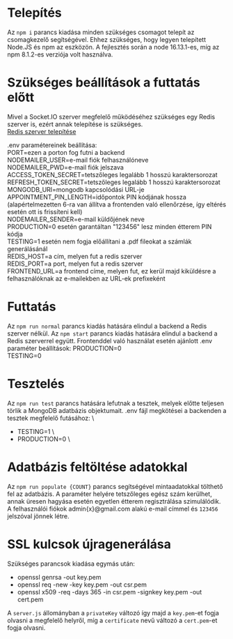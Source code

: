 # Telepítés

Az `npm i` parancs kiadása minden szükséges csomagot telepít az csomagkezelő segítségével.
Ehhez szükséges, hogy legyen telepített Node.JS és npm az eszközön.
A fejlesztés során a node 16.13.1-es, míg az npm 8.1.2-es verziója volt használva.

# Szükséges beállítások a futtatás előtt

Mivel a Socket.IO szerver megfelelő működéséhez szükséges egy Redis szerver is, ezért annak telepítése is szükséges.\
[Redis szerver telepítése](https://redis.io/docs/getting-started/installation/)

.env paramétereinek beállítása: \
PORT=ezen a porton fog futni a backend \
NODEMAILER_USER=e-mail fiók felhasználóneve \
NODEMAILER_PWD=e-mail fiók jelszava \
ACCESS_TOKEN_SECRET=tetszőleges legalább 1 hosszú karaktersorozat \
REFRESH_TOKEN_SECRET=tetszőleges legalább 1 hosszú karaktersorozat \
MONGODB_URI=mongodb kapcsolódási URL-je \
APPOINTMENT_PIN_LENGTH=időpontok PIN kódjának hossza (alapértelmezetten 6-ra van állítva a frontenden való ellenőrzése, így eltérés esetén ott is frissíteni kell) \
NODEMAILER_SENDER=e-mail küldőjének neve \
PRODUCTION=0 esetén garantáltan "123456" lesz minden étterem PIN kódja \
TESTING=1 esetén nem fogja előállítani a .pdf fileokat a számlák generálásánál \
REDIS_HOST=a cím, melyen fut a redis szerver \
REDIS_PORT=a port, melyen fut a redis szerver \
FRONTEND_URL=a frontend címe, melyen fut, ez kerül majd kiküldésre a felhasználóknak az e-mailekben az URL-ek prefixeként

# Futtatás

Az `npm run normal` parancs kiadás hatására elindul a backend a Redis szerver nélkül.
Az `npm start` parancs kiadás hatására elindul a backend a Redis szerverrel együtt.
Frontenddel való használat esetén ajánlott .env paraméter beállítások:
PRODUCTION=0 \
TESTING=0

# Tesztelés

Az `npm run test` parancs hatására lefutnak a tesztek, melyek előtte teljesen törlik a MongoDB adatbázis objektumait.
.env fájl megkötései a backenden a tesztek megfelelő futásához: \
- TESTING=1 \
- PRODUCTION=0 \

# Adatbázis feltöltése adatokkal

Az `npm run populate {COUNT}` parancs segítségével mintaadatokkal tölthető fel az adatbázis. A paraméter helyére tetszőleges egész szám kerülhet, annak üresen hagyása esetén egyetlen étterem regisztrálása szimulálódik. A felhasználói fiókok admin{x}@gmail.com alakú e-mail címmel és `123456` jelszóval jönnek létre.

# SSL kulcsok újragenerálása

Szükséges parancsok kiadása egymás után:
- openssl genrsa -out key.pem
- openssl req -new -key key.pem -out csr.pem
- openssl x509 -req -days 365 -in csr.pem -signkey key.pem -out cert.pem

A `server.js` állományban a `privateKey` változó így majd a `key.pem`-et fogja olvasni a megfelelő helyről, míg a `certificate` nevű változó a `cert.pem`-et fogja olvasni.
